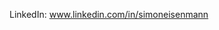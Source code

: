 LinkedIn: www.linkedin.com/in/simoneisenmann

<!---
eisenmsi/eisenmsi is a ✨ special ✨ repository because its `README.md` (this file) appears on your GitHub profile.
You can click the Preview link to take a look at your changes.
--->
